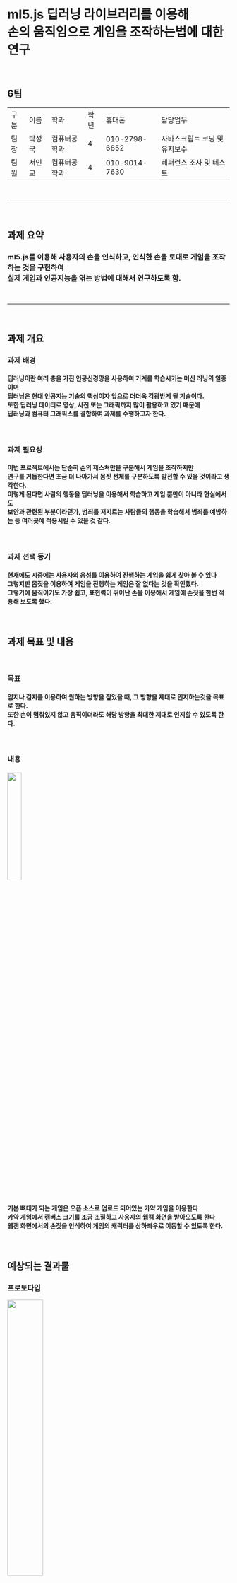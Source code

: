 # ml5.js 딥러닝 라이브러리를 이용해<br>손의 움직임으로 게임을 조작하는법에 대한 연구
<br>
<table>
  <h2>6팀</h2>
  <tr>
    <td>
      구분
    </td>
    <td>
      이름
    </td>
    <td>
      학과
    </td>
    <td>
      학년
    </td>
    <td>
      휴대폰
    </td>
    <td>
      담당업무
    </td>
  </tr>
  <tr>
    <td>
      팀장
    </td>
    <td>
      박성국
    </td>
    <td>
      컴퓨터공학과
    </td>
    <td>
      4
    </td>
    <td>
      010-2798-6852
    </td>
    <td>
      자바스크립트 코딩 및 유지보수
    </td>
  </tr>
  <tr>
    <td>
      팀원
    </td>
    <td>
      서인교
    </td>
    <td>
      컴퓨터공학과
    </td>
    <td>
      4
    </td>
    <td>
      010-9014-7630
    </td>
    <td>
      레퍼런스 조사 및 테스트
    </td>
  </tr>
</table>
<br>
<hr>
<br>
<h2>과제 요약</h2> 
<h3>ml5.js를 이용해 사용자의 손을 인식하고, 인식한 손을 토대로 게임을 조작하는 것을 
  구현하여<br>실제 게임과 인공지능을 엮는 방법에 대해서 연구하도록 함.</h3>
<br>
<hr>
<br>
<h2>과제 개요</h2>
<div>
  <h3>과제 배경</h3>
  <h4>
    딥러닝이란 여러 층을 가진 인공신경망을 사용하여 기계를 학습시키는 머신 러닝의 일종이며<br>
    딥러닝은 현대 인공지능 기술의 핵심이자 앞으로 더더욱 각광받게 될 기술이다.<br>
    또한 딥러닝 데이터로 영상, 사진 또는 그래픽까지 많이 활용하고 있기 때문에<br>
    딥러닝과 컴퓨터 그래픽스를 결합하여 과제를 수행하고자 한다.
  </h4>
  
</div>
<br>
<div>
  <h3>과제 필요성</h3>
  <h4>
      이번 프로젝트에서는 단순히 손의 제스쳐만을 구분해서 게임을 조작하지만<br>
      연구를 거듭한다면 조금 더 나아가서 몸짓 전체를 구분하도록 발전할 수 있을 것이라고 생각한다.<br>
      이렇게 된다면 사람의 행동을 딥러닝을 이용해서 학습하고 게임 뿐만이 아니라 현실에서도<br>
      보안과 관련된 부분이라던가, 범죄를 저지르는 사람들의 행동을 학습해서 범죄를 예방하는 등 여러곳에 적용시킬 수 있을 것 같다.  
  </h4>
</div>
<br>
<div>
  <h3>과제 선택 동기</h3>
  <h4>
    현재에도 시중에는 사용자의 음성를 이용하여 진행하는 게임을 쉽게 찾아 볼 수 있다<br>
    그렇지만 몸짓을 이용하여 게임을 진행하는 게임은 잘 없다는 것을 확인했다.<br>
    그렇기에 움직이기도 가장 쉽고, 표현력이 뛰어난 손을 이용해서 게임에 손짓을 한번 적용해 보도록 했다.
  </h4>
</div>
<br>
<h2>과제 목표 및 내용</h2>
<br>
<div>
  <h3>목표</h3>
  <h4>
    엄지나 검지를 이용하여 원하는 방향을 짚었을 때, 그 방향을 제대로 인지하는것을 목표로 한다.<br>
    또한 손이 멈춰있지 않고 움직이더라도 해당 방향을 최대한 제대로 인지할 수 있도록 한다.
  </h4>
</div>
<br>
<div>
  <h3>내용</h3>
  <h4>
    <img width=25% src="https://user-images.githubusercontent.com/62496275/168791976-9d94dca7-6bc5-4521-8aa8-133222b31f8e.png"><br>
    기본 뼈대가 되는 게임은 오픈 소스로 업로드 되어있는 카약 게임을 이용한다<br>
    카약 게임에서 캔버스 크기를 조금 조절하고 사용자의 웹캠 화면을 받아오도록 한다<br>
    웹캠 화면에서의 손짓을 인식하여 게임의 캐릭터를 상하좌우로 이동할 수 있도록 한다.
  </h4>
</div>
<br>
<h2>예상되는 결과물</h2>
<div>
  <h3>
    프로토타입
  </h3>
  <img width=40% src="https://user-images.githubusercontent.com/62496275/168790843-e5e9b481-427f-40a1-b8b9-f8f7434b58e1.JPG">
  <h3>
    기대효과 및 활용방안
  </h3>
  <h4>
     과제에서는 손짓만을 이용하여 진행한다. 만약 연구가 순조롭게 진행된다면<br>
     조금 더 나가가서 전체 몸짓을 이용한 게임 등에도 적용할 수 있지 않을까 생각한다.
  </h4>
</div>
<br>
<h2>수행 일정</h2>
<br>
<img src="https://user-images.githubusercontent.com/62496275/168782016-19f266ba-ad85-4b32-8c3c-5e1c44e9d415.png">
<br>
<h2>참고 문헌</h2>
<br>
https://wikidocs.net/103185 - ml5.js 사용법<br>
https://codepen.io/fleemaja/pen/jOPmXyZ Kayak Game - open source
